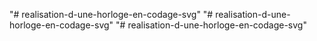 "# realisation-d-une-horloge-en-codage-svg" 
"# realisation-d-une-horloge-en-codage-svg" 
"# realisation-d-une-horloge-en-codage-svg" 
